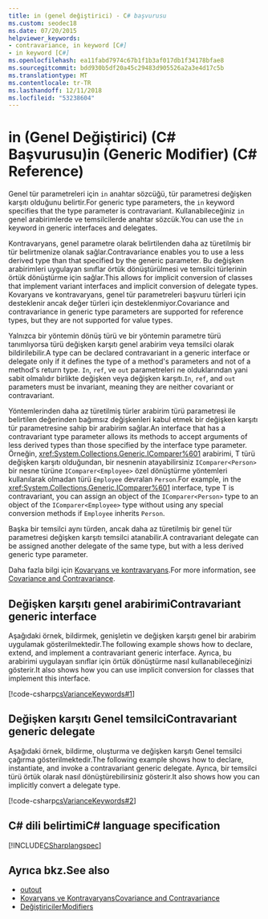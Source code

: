 ```yaml
---
title: in (genel değiştirici) - C# başvurusu
ms.custom: seodec18
ms.date: 07/20/2015
helpviewer_keywords:
- contravariance, in keyword [C#]
- in keyword [C#]
ms.openlocfilehash: ea11fabd7974c67b1f1b3af017db1f34178bfae8
ms.sourcegitcommit: bdd930b5df20a45c29483d905526a2a3e4d17c5b
ms.translationtype: MT
ms.contentlocale: tr-TR
ms.lasthandoff: 12/11/2018
ms.locfileid: "53238604"
---
```

# <a name="in-generic-modifier-c-reference"></a><span data-ttu-id="006cf-102">in (Genel Değiştirici) (C# Başvurusu)</span><span class="sxs-lookup"><span data-stu-id="006cf-102">in (Generic Modifier) (C# Reference)</span></span>

<span data-ttu-id="006cf-103">Genel tür parametreleri için `in` anahtar sözcüğü, tür parametresi değişken karşıtı olduğunu belirtir.</span><span class="sxs-lookup"><span data-stu-id="006cf-103">For generic type parameters, the `in` keyword specifies that the type parameter is contravariant.</span></span> <span data-ttu-id="006cf-104">Kullanabileceğiniz `in` genel arabirimlerde ve temsilcilerde anahtar sözcük.</span><span class="sxs-lookup"><span data-stu-id="006cf-104">You can use the `in` keyword in generic interfaces and delegates.</span></span>

<span data-ttu-id="006cf-105">Kontravaryans, genel parametre olarak belirtilenden daha az türetilmiş bir tür belirtmenize olanak sağlar.</span><span class="sxs-lookup"><span data-stu-id="006cf-105">Contravariance enables you to use a less derived type than that specified by the generic parameter.</span></span> <span data-ttu-id="006cf-106">Bu değişken arabirimleri uygulayan sınıflar örtük dönüştürülmesi ve temsilci türlerinin örtük dönüştürme için sağlar.</span><span class="sxs-lookup"><span data-stu-id="006cf-106">This allows for implicit conversion of classes that implement variant interfaces and implicit conversion of delegate types.</span></span> <span data-ttu-id="006cf-107">Kovaryans ve kontravaryans, genel tür parametreleri başvuru türleri için desteklenir ancak değer türleri için desteklenmiyor.</span><span class="sxs-lookup"><span data-stu-id="006cf-107">Covariance and contravariance in generic type parameters are supported for reference types, but they are not supported for value types.</span></span>

<span data-ttu-id="006cf-108">Yalnızca bir yöntemin dönüş türü ve bir yöntemin parametre türü tanımlıyorsa türü değişken karşıtı genel arabirim veya temsilci olarak bildirilebilir.</span><span class="sxs-lookup"><span data-stu-id="006cf-108">A type can be declared contravariant in a generic interface or delegate only if it defines the type of a method's parameters and not of a method's return type.</span></span> <span data-ttu-id="006cf-109">`In`, `ref`, ve `out` parametreleri ne olduklarından yani sabit olmalıdır birlikte değişken veya değişken karşıtı.</span><span class="sxs-lookup"><span data-stu-id="006cf-109">`In`, `ref`, and `out` parameters must be invariant, meaning they are neither covariant or contravariant.</span></span>

<span data-ttu-id="006cf-110">Yöntemlerinden daha az türetilmiş türler arabirim türü parametresi ile belirtilen değerinden bağımsız değişkenleri kabul etmek bir değişken karşıtı tür parametresine sahip bir arabirim sağlar.</span><span class="sxs-lookup"><span data-stu-id="006cf-110">An interface that has a contravariant type parameter allows its methods to accept arguments of less derived types than those specified by the interface type parameter.</span></span> <span data-ttu-id="006cf-111">Örneğin, <xref:System.Collections.Generic.IComparer%601> arabirimi, T türü değişken karşıtı olduğundan, bir nesnenin atayabilirsiniz `IComparer<Person>` bir nesne türüne `IComparer<Employee>` özel dönüştürme yöntemleri kullanılarak olmadan türü `Employee` devralan `Person`.</span><span class="sxs-lookup"><span data-stu-id="006cf-111">For example, in the <xref:System.Collections.Generic.IComparer%601> interface, type T is contravariant, you can assign an object of the `IComparer<Person>` type to an object of the `IComparer<Employee>` type without using any special conversion methods if `Employee` inherits `Person`.</span></span>

<span data-ttu-id="006cf-112">Başka bir temsilci aynı türden, ancak daha az türetilmiş bir genel tür parametresi değişken karşıtı temsilci atanabilir.</span><span class="sxs-lookup"><span data-stu-id="006cf-112">A contravariant delegate can be assigned another delegate of the same type, but with a less derived generic type parameter.</span></span>

<span data-ttu-id="006cf-113">Daha fazla bilgi için [Kovaryans ve kontravaryans](../../programming-guide/concepts/covariance-contravariance/index.md).</span><span class="sxs-lookup"><span data-stu-id="006cf-113">For more information, see [Covariance and Contravariance](../../programming-guide/concepts/covariance-contravariance/index.md).</span></span>

## <a name="contravariant-generic-interface"></a><span data-ttu-id="006cf-114">Değişken karşıtı genel arabirimi</span><span class="sxs-lookup"><span data-stu-id="006cf-114">Contravariant generic interface</span></span>

<span data-ttu-id="006cf-115">Aşağıdaki örnek, bildirmek, genişletin ve değişken karşıtı genel bir arabirim uygulamak gösterilmektedir.</span><span class="sxs-lookup"><span data-stu-id="006cf-115">The following example shows how to declare, extend, and implement a contravariant generic interface.</span></span> <span data-ttu-id="006cf-116">Ayrıca, bu arabirimi uygulayan sınıflar için örtük dönüştürme nasıl kullanabileceğinizi gösterir.</span><span class="sxs-lookup"><span data-stu-id="006cf-116">It also shows how you can use implicit conversion for classes that implement this interface.</span></span>

[!code-csharp[csVarianceKeywords#1](~/samples/snippets/csharp/VS_Snippets_VBCSharp/csvariancekeywords/cs/program.cs#1)]

## <a name="contravariant-generic-delegate"></a><span data-ttu-id="006cf-117">Değişken karşıtı Genel temsilci</span><span class="sxs-lookup"><span data-stu-id="006cf-117">Contravariant generic delegate</span></span>

<span data-ttu-id="006cf-118">Aşağıdaki örnek, bildirme, oluşturma ve değişken karşıtı Genel temsilci çağırma gösterilmektedir.</span><span class="sxs-lookup"><span data-stu-id="006cf-118">The following example shows how to declare, instantiate, and invoke a contravariant generic delegate.</span></span> <span data-ttu-id="006cf-119">Ayrıca, bir temsilci türü örtük olarak nasıl dönüştürebilirsiniz gösterir.</span><span class="sxs-lookup"><span data-stu-id="006cf-119">It also shows how you can implicitly convert a delegate type.</span></span>

[!code-csharp[csVarianceKeywords#2](~/samples/snippets/csharp/VS_Snippets_VBCSharp/csvariancekeywords/cs/program.cs#2)]

## <a name="c-language-specification"></a><span data-ttu-id="006cf-120">C# dili belirtimi</span><span class="sxs-lookup"><span data-stu-id="006cf-120">C# language specification</span></span>

[!INCLUDE[CSharplangspec](~/includes/csharplangspec-md.md)]

## <a name="see-also"></a><span data-ttu-id="006cf-121">Ayrıca bkz.</span><span class="sxs-lookup"><span data-stu-id="006cf-121">See also</span></span>

- [<span data-ttu-id="006cf-122">out</span><span class="sxs-lookup"><span data-stu-id="006cf-122">out</span></span>](out-generic-modifier.md)  
- [<span data-ttu-id="006cf-123">Kovaryans ve Kontravaryans</span><span class="sxs-lookup"><span data-stu-id="006cf-123">Covariance and Contravariance</span></span>](../../programming-guide/concepts/covariance-contravariance/index.md)  
- [<span data-ttu-id="006cf-124">Değiştiriciler</span><span class="sxs-lookup"><span data-stu-id="006cf-124">Modifiers</span></span>](modifiers.md)  